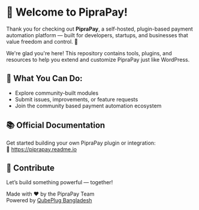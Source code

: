 # 👋 Welcome to PipraPay!

Thank you for checking out **PipraPay**, a self-hosted, plugin-based payment automation platform — built for developers, startups, and businesses that value freedom and control. 🚀

We're glad you're here! This repository contains tools, plugins, and resources to help you extend and customize PipraPay just like WordPress.

## 📌 What You Can Do:
- Explore community-built modules
- Submit issues, improvements, or feature requests
- Join the community based payment automation ecosystem

## 📚 Official Documentation
Get started building your own PipraPay plugin or integration:  
🔗 https://piprapay.readme.io

## 🤝 Contribute
Let’s build something powerful — together!

Made with ❤️ by the PipraPay Team  
Powered by [QubePlug Bangladesh](https://qubeplugbangladesh.com.bd/)
